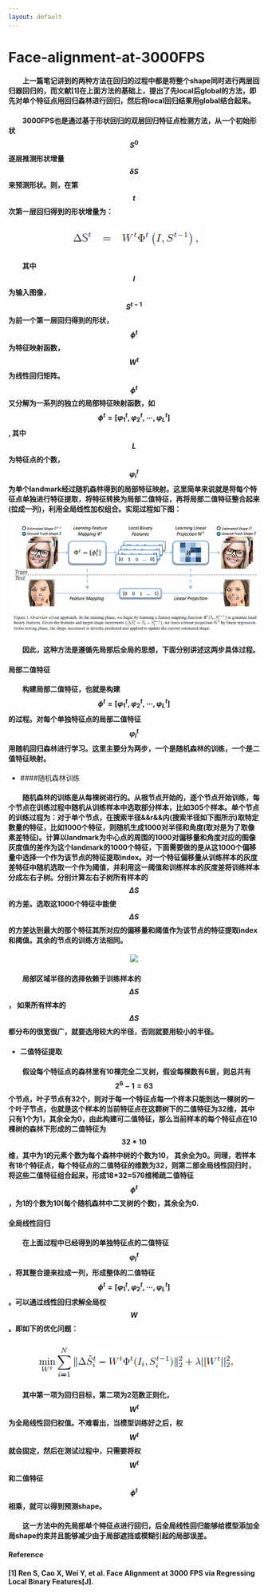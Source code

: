 ```yaml
---
layout: default
---
```

# **Face-alignment-at-3000FPS**

#### &emsp;&emsp;上一篇笔记讲到的两种方法在回归的过程中都是将整个shape同时进行两层回归器回归的，而文献[1]在上面方法的基础上，提出了先local后global的方法，即先对单个特征点用回归森林进行回归，然后将local回归结果用global结合起来。

#### &emsp;&emsp;3000FPS也是通过基于形状回归的双层回归特征点检测方法，从一个初始形状$$S^{0}$$逐层推测形状增量$$\delta S$$来预测形状。则，在第$$t$$次第一层回归得到的形状增量为：

 <div style="text-align: center">
 <img src="../Images/mark6.jpg">
 </div>
 
#### &emsp;&emsp;其中$$I$$为输入图像，$$S^{t-1}$$为前一个第一层回归得到的形状，$$\phi ^{t}$$为特征映射函数，$$W^{t}$$为线性回归矩阵。$$\phi ^{t}$$又分解为一系列的独立的局部特征映射函数，如$$\phi ^{t}=[\varphi^{t}_{1}, \varphi^{t}_{2}, \cdots ,\varphi^{t}_{L}]$$, 其中$$L$$为特征点的个数，$$\varphi^{t}_{i}$$为单个landmark经过随机森林得到的局部特征映射。这里简单来说就是将每个特征点单独进行特征提取，将特征转换为局部二值特征，再将局部二值特征整合起来(拉成一列)，利用全局线性加权组合。实现过程如下图：

<div style="text-align: center">
 <img src="../Images/mark7.jpg">
 </div>

#### &emsp;&emsp;因此，这种方法是遵循先局部后全局的思想，下面分别讲述这两步具体过程。

#### **局部二值特征**

#### &emsp;&emsp;构建局部二值特征，也就是构建$$\phi ^{t}=[\varphi^{t}_{1}, \varphi^{t}_{2}, \cdots ,\varphi^{t}_{L}]$$的过程。对每个单独特征点的局部二值特征$$\varphi^{t}_{l}$$用随机回归森林进行学习。这里主要分为两步，一个是随机森林的训练，一个是二值特征映射。
- ####随机森林训练

#### &emsp;&emsp;随机森林的训练是从每棵树进行的。从根节点开始的，逐个节点开始训练，每个节点在训练过程中随机从训练样本中选取部分样本，比如305个样本。单个节点的训练过程为：对于单个节点，在搜索半径&&r&&内(搜索半径如下图所示)取特定数量的特征，比如1000个特征，则随机生成1000对半径和角度(取对是为了取像素差特征)。计算以landmark为中心点的周围的1000对偏移量和角度对应的图像灰度值的差作为这个landmark的1000个特征，下面需要做的是从这1000个偏移量中选择一个作为该节点的特征提取index。对一个特征偏移量从训练样本的灰度差特征中随机选取一个作为阈值，并利用这一阈值和训练样本的灰度差将训练样本分成左右子树。分别计算左右子树所有样本的$$\Delta S$$的方差。选取这1000个特征中能使$$\Delta S$$的方差达到最大的那个特征其所对应的偏移量和阈值作为该节点的特征提取index和阈值。其余的节点的训练方法相同。

<div style="text-align: center">
 <img src="../Images/mark9.png">
 </div>

#### &emsp;&emsp;局部区域半径的选择依赖于训练样本的$$\Delta S$$， 如果所有样本的$$\Delta S$$都分布的很宽很广，就要选用较大的半径，否则就要用较小的半径。

- #### 二值特征提取

#### &emsp;&emsp;假设每个特征点的森林里有10棵完全二叉树，假设每棵数有6层，则总共有$$2^{6}-1=63$$个节点，叶子节点有32个，则对于每一个特征点每一个样本只能到达一棵树的一个叶子节点，也就是这个样本的当前特征点在这颗树下的二值特征为32维，其中只有1个为1，其余全为0，由此构建可二值特征，那么当前样本的每个特征点在10棵树的森林下形成的二值特征为$$32*10$$维，其中为1的元素个数为每个森林中树的个数为10， 其余全为0。同理，若样本有18个特征点，每个特征点的二值特征的维数为32，则第二部全局线性回归时，将这些二值特征组合起来，形成18*32=576维稀疏二值特征$$\phi ^{t}$$，为1的个数为10(每个随机森林中二叉树的个数)，其余全为0.

#### **全局线性回归**

#### &emsp;&emsp;在上面过程中已经得到的单独特征点的二值特征$$\varphi^{t}_{l}$$，将其整合提来拉成一列，形成整体的二值特征$$\phi ^{t}=[\varphi^{t}_{1}, \varphi^{t}_{2}, \cdots ,\varphi^{t}_{L}]$$。可以通过线性回归求解全局权$$W$$。即如下的优化问题：

<div style="text-align: center">
<img src="../Images/mark8.jpg">
</div>

#### &emsp;&emsp;其中第一项为回归目标，第二项为2范数正则化，$$W^{t}$$为全局线性回归权值。不难看出，当模型训练好之后，权$$W^{t}$$就会固定，然后在测试过程中，只需要将权$$W^{t}$$和二值特征$$\phi ^{t}$$相乘，就可以得到预测shape。

#### &emsp;&emsp;这一方法中的先局部单个特征点进行回归，后全局线性回归能够给模型添加全局shape约束并且能够减少由于局部遮挡或模糊引起的局部误差。

#### **Reference**

#### [1] Ren S, Cao X, Wei Y, et al. **Face Alignment at 3000 FPS via Regressing Local Binary Features**[J].
